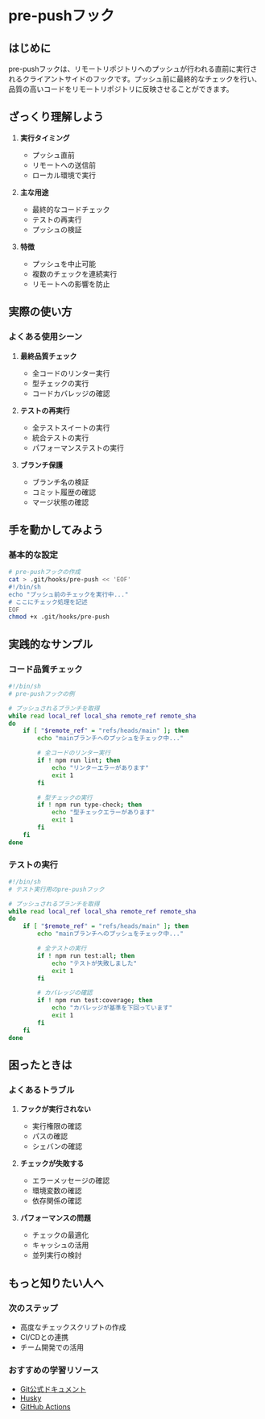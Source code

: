 # pre-pushフック

## はじめに
pre-pushフックは、リモートリポジトリへのプッシュが行われる直前に実行されるクライアントサイドのフックです。プッシュ前に最終的なチェックを行い、品質の高いコードをリモートリポジトリに反映させることができます。

## ざっくり理解しよう
1. **実行タイミング**
   - プッシュ直前
   - リモートへの送信前
   - ローカル環境で実行

2. **主な用途**
   - 最終的なコードチェック
   - テストの再実行
   - プッシュの検証

3. **特徴**
   - プッシュを中止可能
   - 複数のチェックを連続実行
   - リモートへの影響を防止

## 実際の使い方
### よくある使用シーン
1. **最終品質チェック**
   - 全コードのリンター実行
   - 型チェックの実行
   - コードカバレッジの確認

2. **テストの再実行**
   - 全テストスイートの実行
   - 統合テストの実行
   - パフォーマンステストの実行

3. **ブランチ保護**
   - ブランチ名の検証
   - コミット履歴の確認
   - マージ状態の確認

## 手を動かしてみよう
### 基本的な設定
```bash
# pre-pushフックの作成
cat > .git/hooks/pre-push << 'EOF'
#!/bin/sh
echo "プッシュ前のチェックを実行中..."
# ここにチェック処理を記述
EOF
chmod +x .git/hooks/pre-push
```

## 実践的なサンプル
### コード品質チェック
```bash
#!/bin/sh
# pre-pushフックの例

# プッシュされるブランチを取得
while read local_ref local_sha remote_ref remote_sha
do
    if [ "$remote_ref" = "refs/heads/main" ]; then
        echo "mainブランチへのプッシュをチェック中..."

        # 全コードのリンター実行
        if ! npm run lint; then
            echo "リンターエラーがあります"
            exit 1
        fi

        # 型チェックの実行
        if ! npm run type-check; then
            echo "型チェックエラーがあります"
            exit 1
        fi
    fi
done
```

### テストの実行
```bash
#!/bin/sh
# テスト実行用のpre-pushフック

# プッシュされるブランチを取得
while read local_ref local_sha remote_ref remote_sha
do
    if [ "$remote_ref" = "refs/heads/main" ]; then
        echo "mainブランチへのプッシュをチェック中..."

        # 全テストの実行
        if ! npm run test:all; then
            echo "テストが失敗しました"
            exit 1
        fi

        # カバレッジの確認
        if ! npm run test:coverage; then
            echo "カバレッジが基準を下回っています"
            exit 1
        fi
    fi
done
```

## 困ったときは
### よくあるトラブル
1. **フックが実行されない**
   - 実行権限の確認
   - パスの確認
   - シェバンの確認

2. **チェックが失敗する**
   - エラーメッセージの確認
   - 環境変数の確認
   - 依存関係の確認

3. **パフォーマンスの問題**
   - チェックの最適化
   - キャッシュの活用
   - 並列実行の検討

## もっと知りたい人へ
### 次のステップ
- 高度なチェックスクリプトの作成
- CI/CDとの連携
- チーム開発での活用

### おすすめの学習リソース
- [Git公式ドキュメント](https://git-scm.com/docs/githooks)
- [Husky](https://typicode.github.io/husky/)
- [GitHub Actions](https://docs.github.com/ja/actions)

